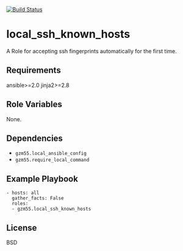 [![Build Status](https://travis-ci.org/gzm55/ansible-local-ssh-known-hosts-role.svg?branch=master)](https://travis-ci.org/gzm55/ansible-local-ssh-known-hosts-role)

local_ssh_known_hosts
=========

A Role for accepting ssh fingerprints automatically for the first time.

Requirements
------------

ansible>=2.0
jinja2>=2.8

Role Variables
--------------

None.

Dependencies
------------

- `gzm55.local_ansible_config`
- `gzm55.require_local_command`

Example Playbook
----------------

    - hosts: all
      gather_facts: False
      roles:
      - gzm55.local_ssh_known_hosts

License
-------

BSD
